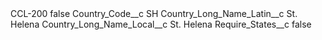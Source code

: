 <?xml version="1.0" encoding="UTF-8"?>
<CustomMetadata xmlns="http://soap.sforce.com/2006/04/metadata" xmlns:xsi="http://www.w3.org/2001/XMLSchema-instance" xmlns:xsd="http://www.w3.org/2001/XMLSchema">
    <label>CCL-200</label>
    <protected>false</protected>
    <values>
        <field>Country_Code__c</field>
        <value xsi:type="xsd:string">SH</value>
    </values>
    <values>
        <field>Country_Long_Name_Latin__c</field>
        <value xsi:type="xsd:string">St. Helena</value>
    </values>
    <values>
        <field>Country_Long_Name_Local__c</field>
        <value xsi:type="xsd:string">St. Helena</value>
    </values>
    <values>
        <field>Require_States__c</field>
        <value xsi:type="xsd:boolean">false</value>
    </values>
</CustomMetadata>
